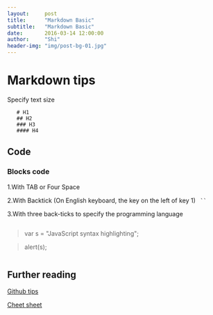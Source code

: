 ```yaml
---
layout:     post
title:      "Markdown Basic"
subtitle:   "Markdown Basic"
date:       2016-03-14 12:00:00
author:     "Shi"
header-img: "img/post-bg-01.jpg"
---
```


# Markdown tips

Specify text size

       # H1
       ## H2
       ### H3
       #### H4


## Code

### Blocks code 

1.With TAB or Four Space

2.With Backtick (On English keyboard, the key on the left of key 1) `  `` `

3.With three back-ticks to specify the programming language


>```javascript

>var s = "JavaScript syntax highlighting";

>alert(s);

> ```


## Further reading

[Github tips](https://help.github.com/articles/basic-writing-and-formatting-syntax/)

[Cheet sheet](https://github.com/adam-p/markdown-here/wiki/Markdown-Cheatsheet)
